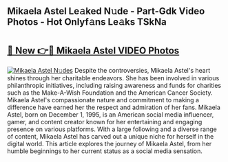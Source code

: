 ## Mikaela Astel Le𝚊ked N𝚞de - Part-Gdk Video Photos - Hot Onlyf𝚊ns Le𝚊ks TSkNa

# <h2><a href="http://ac20047.deff.icu/?id=Mikaela+Astel">🔗 New 👉🔴 Mikaela Astel VIDEO Photos</a></h2>

[![Mikaela Astel N𝚞des](https://i.imgur.com/rIISA9y.gif)](http://ac20047.deff.icu/?id=Mikaela+Astel)
Despite the controversies, Mikaela Astel's heart shines through her charitable endeavors. She has been involved in various philanthropic initiatives, including raising awareness and funds for charities such as the Make-A-Wish Foundation and the American Cancer Society. Mikaela Astel's compassionate nature and commitment to making a difference have earned her the respect and admiration of her fans. Mikaela Astel, born on December 1, 1995, is an American social media influencer, gamer, and content creator known for her entertaining and engaging presence on various platforms. With a large following and a diverse range of content, Mikaela Astel has carved out a unique niche for herself in the digital world. This article explores the journey of Mikaela Astel, from her humble beginnings to her current status as a social media sensation.
